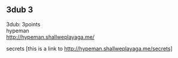 ## 3dub 3  
3dub: 3points  
hypeman  
http://hypeman.shallweplayaga.me/  

secrets [this is a link to http://hypeman.shallweplayaga.me/secrets]  
